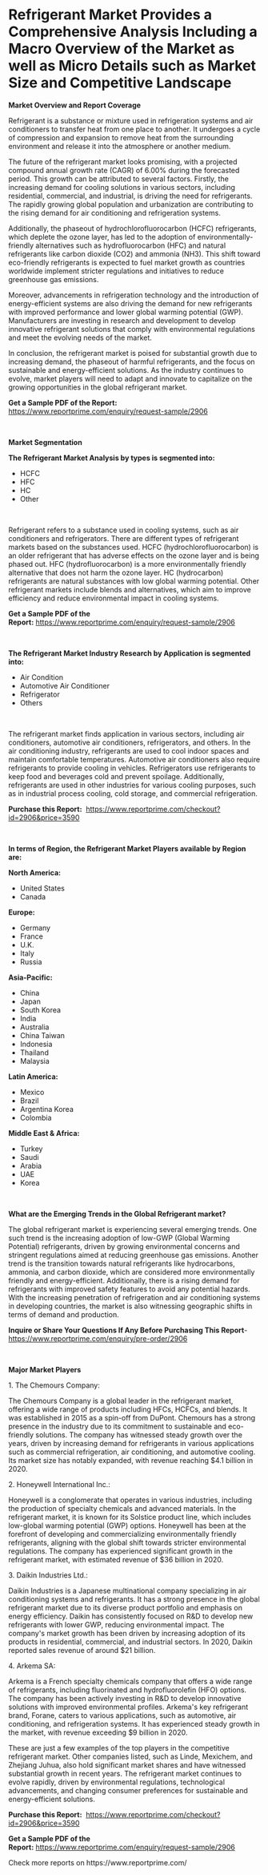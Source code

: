 <p><h1>Refrigerant Market Provides a Comprehensive Analysis Including a Macro Overview of the Market as well as Micro Details such as Market Size and Competitive Landscape</h1></p><p><strong>Market Overview and Report Coverage</strong></p>
<p><p>Refrigerant is a substance or mixture used in refrigeration systems and air conditioners to transfer heat from one place to another. It undergoes a cycle of compression and expansion to remove heat from the surrounding environment and release it into the atmosphere or another medium.</p><p>The future of the refrigerant market looks promising, with a projected compound annual growth rate (CAGR) of 6.00% during the forecasted period. This growth can be attributed to several factors. Firstly, the increasing demand for cooling solutions in various sectors, including residential, commercial, and industrial, is driving the need for refrigerants. The rapidly growing global population and urbanization are contributing to the rising demand for air conditioning and refrigeration systems.</p><p>Additionally, the phaseout of hydrochlorofluorocarbon (HCFC) refrigerants, which deplete the ozone layer, has led to the adoption of environmentally-friendly alternatives such as hydrofluorocarbon (HFC) and natural refrigerants like carbon dioxide (CO2) and ammonia (NH3). This shift toward eco-friendly refrigerants is expected to fuel market growth as countries worldwide implement stricter regulations and initiatives to reduce greenhouse gas emissions.</p><p>Moreover, advancements in refrigeration technology and the introduction of energy-efficient systems are also driving the demand for new refrigerants with improved performance and lower global warming potential (GWP). Manufacturers are investing in research and development to develop innovative refrigerant solutions that comply with environmental regulations and meet the evolving needs of the market.</p><p>In conclusion, the refrigerant market is poised for substantial growth due to increasing demand, the phaseout of harmful refrigerants, and the focus on sustainable and energy-efficient solutions. As the industry continues to evolve, market players will need to adapt and innovate to capitalize on the growing opportunities in the global refrigerant market.</p></p>
<p><strong>Get a Sample PDF of the Report:</strong> <a href="https://www.reportprime.com/enquiry/request-sample/2906">https://www.reportprime.com/enquiry/request-sample/2906</a></p>
<p>&nbsp;</p>
<p><strong>Market Segmentation</strong></p>
<p><strong>The Refrigerant Market Analysis by types is segmented into:</strong></p>
<p><ul><li>HCFC</li><li>HFC</li><li>HC</li><li>Other</li></ul></p>
<p>&nbsp;</p>
<p><p>Refrigerant refers to a substance used in cooling systems, such as air conditioners and refrigerators. There are different types of refrigerant markets based on the substances used. HCFC (hydrochlorofluorocarbon) is an older refrigerant that has adverse effects on the ozone layer and is being phased out. HFC (hydrofluorocarbon) is a more environmentally friendly alternative that does not harm the ozone layer. HC (hydrocarbon) refrigerants are natural substances with low global warming potential. Other refrigerant markets include blends and alternatives, which aim to improve efficiency and reduce environmental impact in cooling systems.</p></p>
<p><strong>Get a Sample PDF of the Report:</strong>&nbsp;<a href="https://www.reportprime.com/enquiry/request-sample/2906">https://www.reportprime.com/enquiry/request-sample/2906</a></p>
<p>&nbsp;</p>
<p><strong>The Refrigerant Market Industry Research by Application is segmented into:</strong></p>
<p><ul><li>Air Condition</li><li>Automotive Air Conditioner</li><li>Refrigerator</li><li>Others</li></ul></p>
<p>&nbsp;</p>
<p><p>The refrigerant market finds application in various sectors, including air conditioners, automotive air conditioners, refrigerators, and others. In the air conditioning industry, refrigerants are used to cool indoor spaces and maintain comfortable temperatures. Automotive air conditioners also require refrigerants to provide cooling in vehicles. Refrigerators use refrigerants to keep food and beverages cold and prevent spoilage. Additionally, refrigerants are used in other industries for various cooling purposes, such as in industrial process cooling, cold storage, and commercial refrigeration.</p></p>
<p><strong>Purchase this Report:</strong>&nbsp; <a href="https://www.reportprime.com/checkout?id=2906&price=3590">https://www.reportprime.com/checkout?id=2906&price=3590</a></p>
<p>&nbsp;</p>
<p><strong>In terms of Region, the Refrigerant Market Players available by Region are:</strong></p>
<p>
    <p> <strong> North America: </strong>
        <ul>
            <li>United States</li>
            <li>Canada</li>
        </ul>
        </p> 
    <p> <strong> Europe: </strong>
        <ul>
            <li>Germany</li>
            <li>France</li>
            <li>U.K.</li>
            <li>Italy</li>
            <li>Russia</li>
        </ul>
        </p> 
    <p> <strong> Asia-Pacific: </strong>
        <ul>
            <li>China</li>
            <li>Japan</li>
            <li>South Korea</li>
            <li>India</li>
            <li>Australia</li>
            <li>China Taiwan</li>
            <li>Indonesia</li>
            <li>Thailand</li>
            <li>Malaysia</li>
        </ul>
        </p> 
    <p> <strong> Latin America: </strong>
        <ul>
            <li>Mexico</li>
            <li>Brazil</li>
            <li>Argentina Korea</li>
            <li>Colombia</li>
        </ul>
        </p> 
    <p> <strong> Middle East & Africa: </strong>
        <ul>
            <li>Turkey</li>
            <li>Saudi</li>
            <li>Arabia</li>
            <li>UAE</li>
            <li>Korea</li>
        </ul>
    </p>
    </p>
<p>&nbsp;</p>
<p><strong>What are the Emerging Trends in the Global Refrigerant market?</strong></p>
<p><p>The global refrigerant market is experiencing several emerging trends. One such trend is the increasing adoption of low-GWP (Global Warming Potential) refrigerants, driven by growing environmental concerns and stringent regulations aimed at reducing greenhouse gas emissions. Another trend is the transition towards natural refrigerants like hydrocarbons, ammonia, and carbon dioxide, which are considered more environmentally friendly and energy-efficient. Additionally, there is a rising demand for refrigerants with improved safety features to avoid any potential hazards. With the increasing penetration of refrigeration and air conditioning systems in developing countries, the market is also witnessing geographic shifts in terms of demand and production.</p></p>
<p><strong>Inquire or Share Your Questions If Any Before Purchasing This Report</strong>- <a href="https://www.reportprime.com/enquiry/pre-order/2906">https://www.reportprime.com/enquiry/pre-order/2906</a></p>
<p>&nbsp;</p>
<p><strong>Major Market Players</strong></p>
<p><p>1. The Chemours Company:</p><p>The Chemours Company is a global leader in the refrigerant market, offering a wide range of products including HFCs, HCFCs, and blends. It was established in 2015 as a spin-off from DuPont. Chemours has a strong presence in the industry due to its commitment to sustainable and eco-friendly solutions. The company has witnessed steady growth over the years, driven by increasing demand for refrigerants in various applications such as commercial refrigeration, air conditioning, and automotive cooling. Its market size has notably expanded, with revenue reaching $4.1 billion in 2020.</p><p>2. Honeywell International Inc.:</p><p>Honeywell is a conglomerate that operates in various industries, including the production of specialty chemicals and advanced materials. In the refrigerant market, it is known for its Solstice product line, which includes low-global warming potential (GWP) options. Honeywell has been at the forefront of developing and commercializing environmentally friendly refrigerants, aligning with the global shift towards stricter environmental regulations. The company has experienced significant growth in the refrigerant market, with estimated revenue of $36 billion in 2020.</p><p>3. Daikin Industries Ltd.:</p><p>Daikin Industries is a Japanese multinational company specializing in air conditioning systems and refrigerants. It has a strong presence in the global refrigerant market due to its diverse product portfolio and emphasis on energy efficiency. Daikin has consistently focused on R&D to develop new refrigerants with lower GWP, reducing environmental impact. The company's market growth has been driven by increasing adoption of its products in residential, commercial, and industrial sectors. In 2020, Daikin reported sales revenue of around $21 billion.</p><p>4. Arkema SA:</p><p>Arkema is a French specialty chemicals company that offers a wide range of refrigerants, including fluorinated and hydrofluorolefin (HFO) options. The company has been actively investing in R&D to develop innovative solutions with improved environmental profiles. Arkema's key refrigerant brand, Forane, caters to various applications, such as automotive, air conditioning, and refrigeration systems. It has experienced steady growth in the market, with revenue exceeding $9 billion in 2020.</p><p>These are just a few examples of the top players in the competitive refrigerant market. Other companies listed, such as Linde, Mexichem, and Zhejiang Juhua, also hold significant market shares and have witnessed substantial growth in recent years. The refrigerant market continues to evolve rapidly, driven by environmental regulations, technological advancements, and changing consumer preferences for sustainable and energy-efficient solutions.</p></p>
<p><strong>Purchase this Report:</strong>&nbsp;&nbsp;<a href="https://www.reportprime.com/checkout?id=2906&price=3590">https://www.reportprime.com/checkout?id=2906&price=3590</a></p>
<p></p>
<p><strong>Get a Sample PDF of the Report:</strong>&nbsp;<a href="https://www.reportprime.com/enquiry/request-sample/2906">https://www.reportprime.com/enquiry/request-sample/2906</a></p>
<p>Check more reports on https://www.reportprime.com/</p>